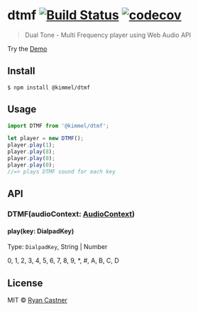 # dtmf [![Build Status](https://travis-ci.org/audiolion/dtmf.svg?branch=master)](https://travis-ci.org/audiolion/dtmf) [![codecov](https://codecov.io/gh/audiolion/dtmf/badge.svg?branch=master)](https://codecov.io/gh/audiolion/dtmf?branch=master)

> Dual Tone - Multi Frequency player using Web Audio API

Try the [Demo](https://kimmelsg.github.io/dtmf/)

## Install

```
$ npm install @kimmel/dtmf
```

## Usage

```js
import DTMF from '@kimmel/dtmf';

let player = new DTMF();
player.play(1);
player.play(8);
player.play(0);
player.play(0);
//=> plays DTMF sound for each key
```

## API

### DTMF(audioContext: [AudioContext](https://developer.mozilla.org/en-US/docs/Web/API/AudioContext/AudioContext#Syntax))

#### play(key: DialpadKey)

Type: `DialpadKey`, String | Number

0, 1, 2, 3, 4, 5, 6, 7, 8, 9, \*, #, A, B, C, D

## License

MIT © [Ryan Castner](https://kimmel.com)
